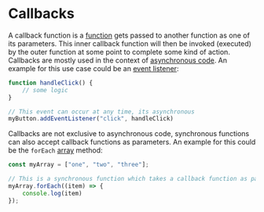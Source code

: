 # Callbacks

A callback function is a [function](js_functions.md) gets passed to another function as one of its parameters. This inner callback function will then be invoked (executed) by the outer function at some point to complete some kind of action. Callbacks are mostly used in the context of [asynchronous code](js_async_code.md). An example for this use case could be an [event listener](js_events.md):

```js
function handleClick() {
	// some logic
}

// This event can occur at any time, its asynchronous
myButton.addEventListener("click", handleClick)
```

Callbacks are not exclusive to asynchronous code, synchronous functions can also accept callback functions as parameters. An example for this could be the `forEach` [array](js_arrays.md) method:

```js
const myArray = ["one", "two", "three"];

// This is a synchronous function which takes a callback function as parameter
myArray.forEach((item) => {
	console.log(item)
});
```